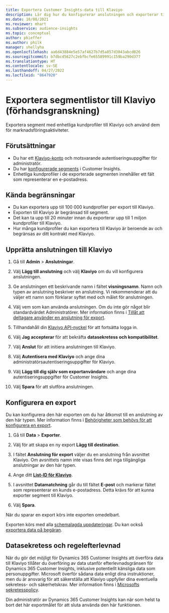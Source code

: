 ```yaml
---
title: Exportera Customer Insights-data till Klaviyo
description: Lär dig hur du konfigurerar anslutningen och exporterar till Klaviyo.
ms.date: 10/08/2021
ms.reviewer: mhart
ms.subservice: audience-insights
ms.topic: conceptual
author: pkieffer
ms.author: philk
manager: shellyha
ms.openlocfilehash: aa6d43884e5e57af4627b7d5a857d3043abcd026
ms.sourcegitcommit: b7dbcd5627c2ebfbcfe65589991c159ba290d377
ms.translationtype: HT
ms.contentlocale: sv-SE
ms.lasthandoff: 04/27/2022
ms.locfileid: "8647920"
---
```

# <a name="export-segment-lists-to-klaviyo-preview"></a>Exportera segmentlistor till Klaviyo (förhandsgranskning)

Exportera segment med enhetliga kundprofiler till Klaviyo och använd dem för marknadsföringsaktiviteter.

## <a name="prerequisites"></a>Förutsättningar

-   Du har ett [Klaviyo-konto](https://www.klaviyo.com/) och motsvarande autentiseringsuppgifter för administratör.
-   Du har [konfigurerade segments](segments.md) i Customer Insights.
-   Enhetliga kundprofiler i de exporterade segmenten innehåller ett fält som representerar en e-postadress.

## <a name="known-limitations"></a>Kända begränsningar

- Du kan exportera upp till 100 000 kundprofiler per export till Klaviyo.
- Exporten till Klaviyo är begränsad till segment.
- Det kan ta upp till 20 minuter innan du exporterar upp till 1 miljon kundprofiler till Klaviyo. 
- Hur många kundprofiler du kan exportera till Klaviyo är beroende av och begränsas av ditt kontrakt med Klaviyo.

## <a name="set-up-connection-to-klaviyo"></a>Upprätta anslutningen till Klaviyo

1. Gå till **Admin** > **Anslutningar**.

1. Välj **Lägg till anslutning** och välj **Klaviyo** om du vill konfigurera anslutningen.

1. Ge anslutningen ett beskrivande namn i fältet **visningsnamn**. Namn och typen av anslutning beskriver en anslutning. Vi rekommenderar att du väljer ett namn som förklarar syftet med och målet för anslutningen.

1. Välj vem som kan använda anslutningen. Om du inte gör något blir standardvärdet Administratörer. Mer information finns i [Tillåt att deltagare använder en anslutning för export](connections.md#allow-contributors-to-use-a-connection-for-exports).

1. Tillhandahåll din [Klaviyo API-nyckel](https://help.klaviyo.com/hc/articles/115005062267-How-to-Manage-Your-Account-s-API-Keys) för att fortsätta logga in. 

1. Välj **Jag accepterar** för att bekräfta **datasekretess och kompatibilitet**.

1. Välj **Anslut** för att initiera anslutningen till Klaviyo.

1. Välj **Autentisera med Klaviyo** och ange dina administratörsautentiseringsuppgifter för Klaviyo.

1. Välj **Lägg till dig själv som exportanvändare** och ange dina autentiseringsuppgifter för Customer Insights.

1. Välj **Spara** för att slutföra anslutningen.

## <a name="configure-an-export"></a>Konfigurera en export

Du kan konfigurera den här exporten om du har åtkomst till en anslutning av den här typen. Mer information finns i [Behörigheter som behövs för att konfigurera en export](export-destinations.md#set-up-a-new-export).

1. Gå till **Data** > **Exporter**.

1. Välj för att skapa en ny export **Lägg till destination**.

1. I fältet **Anslutning för export** väljer du en anslutning från avsnittet Klaviyo. Om avsnittets namn inte visas finns det inga tillgängliga anslutningar av den här typen.

1. Ange ditt [**List-ID för Klaviyo**](https://help.klaviyo.com/hc/articles/115005078647-How-to-Find-a-List-ID).     

3. I avsnittet **Datamatchning** går du till fältet **E-post** och markerar fältet som representerar en kunds e-postadress. Detta krävs för att kunna exporter segment till Klaviyo.

1. Välj **Spara**.

När du sparar en export körs inte exporten omedelbart.

Exporten körs med alla [schemalagda uppdateringar](system.md#schedule-tab). Du kan också [exportera data på begäran](export-destinations.md#run-exports-on-demand). 


## <a name="data-privacy-and-compliance"></a>Datasekretess och regelefterlevnad

När du gör det möjligt för Dynamics 365 Customer Insights att överföra data till Klaviyo tillåter du överföring av data utanför efterlevnadsgränsen för Dynamics 365 Customer Insights, inklusive potentiellt känsliga data som personuppgifter. Microsoft överför sådana data enligt dina instruktioner, men du är ansvarig för att säkerställa att Klaviyo uppfyller dina eventuella sekretess- och säkerhetskrav. Mer information finns i [Microsofts sekretesspolicy](https://go.microsoft.com/fwlink/?linkid=396732).

Din administratör av Dynamics 365 Customer Insights kan när som helst ta bort det här exportmålet för att sluta använda den här funktionen.
